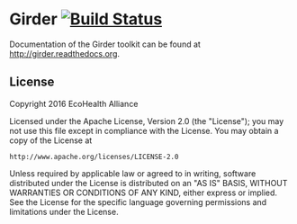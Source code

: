 Girder [![Build Status](https://travis-ci.org/girder/girder.png?branch=travis)](https://travis-ci.org/girder/girder)
======

Documentation of the Girder toolkit can be found at http://girder.readthedocs.org.

## License
Copyright 2016 EcoHealth Alliance

Licensed under the Apache License, Version 2.0 (the "License");
you may not use this file except in compliance with the License.
You may obtain a copy of the License at

    http://www.apache.org/licenses/LICENSE-2.0

Unless required by applicable law or agreed to in writing, software
distributed under the License is distributed on an "AS IS" BASIS,
WITHOUT WARRANTIES OR CONDITIONS OF ANY KIND, either express or implied.
See the License for the specific language governing permissions and
limitations under the License.
